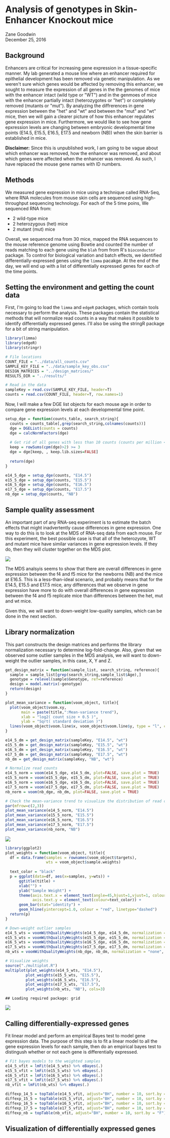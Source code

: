 # Analysis of genotypes in Skin-Enhancer Knockout mice
Zane Goodwin  
December 25, 2016  
## Background
Enhancers are critical for increasing gene expression in a tissue-specific manner. My lab generated a mouse line where an enhancer required for epithelial development has been removed via genetic manipulation. As we weren't sure which genes would be affected by removing this enhancer, we sought to measure the expression of all genes in the the genomes of mice with the enhancer intact (wild type or "WT") and in the genmoes of mice with the enhancer partially intact (heterozygotes or "het") or completely removed (mutants or "mut"). By analyzing the diffrerences in gene expression between the "het" and "wt" and between the "mut" and "wt" mice, then we will gain a clearer picture of how this enhancer regulates gene expression in mice. Furthermore, we would like to see how gene epxression levels are changing between embryonic developmental time points (E14.5, E15.5, E16.5, E17.5 and newborn (NB)) when the skin barrier is established in mice.

**Disclaimer:** Since this is unpublished work, I am going to be vague about which enhancer was removed, how the enhancer was removed, and about which genes were affected when the enhancer was removed. As such, I have replaced the mouse gene names with ID numbers.  

## Methods
We measured gene expression in mice using a technique called RNA-Seq, where RNA molecules from mouse skin cells are sequenced using high-throughput sequencing technology. For each of the 5 time poins, We sequenced RNA from:

* 2 wild-type mice
* 2 heterozygous (het) mice
* 2 mutant (mut) mice

Overall, we sequenced rna from 30 mice, mapped the RNA sequences to the mouse reference genome using Bowtie and counted the number of reads matching to each gene using the `blah` from from R's `bioconductor` package. To control for biological variation and batch effects, we identified differentially-expressed genes using the `limma` pacakge. At the end of the day, we will end up with a list of differentially expressed genes for each of the time points.

## Setting the environment and getting the count data
First, I'm going to load the `limma` and `edgeR` packages, which contain tools necessary to perform the analysis. These packages contain the statistical methods that will normalize read counts in a way that makes it possible to identify differentially expressed genes. I'll also be using the stringR package for a bit of string manipulation.

```r
library(limma)
library(edgeR)
library(stringr)

# File locations
COUNT_FILE = "../data/all_counts.csv"
SAMPLE_KEY_FILE = "../data/sample_key_obs.csv"
DESIGN_MATRICES = "../design_matrices/"
RESULTS_DIR = "../results/"

# Read in the data
sampleKey = read.csv(SAMPLE_KEY_FILE, header=T)
counts = read.csv(COUNT_FILE, header=T, row.names=1)
```

Now, I will make a few DGE list objects for each mouse age in order to compare gene expression levels at each developmental time point.


```r
setup_dge = function(counts_table, search_string){
  counts = counts_table[,grep(search_string,colnames(counts))]
  dge = DGEList(counts = counts)
  dge = calcNormFactors(dge)
  
  # Get rid of all genes with less than 10 counts (counts per million < 2)
  keep = rowSums(cpm(dge)>2) >= 3
  dge = dge[keep, , keep.lib.sizes=FALSE]
   
  return(dge)
}

e14_5_dge = setup_dge(counts, "E14.5")
e15_5_dge = setup_dge(counts, "E15.5")
e16_5_dge = setup_dge(counts, "E16.5")
e17_5_dge = setup_dge(counts, "E17.5")
nb_dge = setup_dge(counts, "NB")
```


## Sample quality assessment

An important part of any RNA-seq experiment is to estimate the batch effects that might inadvertently cause differences in gene expression. One way to do this is to look at the MDS of RNA-seq data from each mouse. For this experiment, the best possible case is that all of the heterozyote, WT and mutant mice have similar variances in gene expression levels. If they do, then they will cluster together on the MDS plot. 

![](genotype_analysis_files/figure-html/unnamed-chunk-3-1.png)<!-- -->

The MDS analsyis seems to show that there are overall differences in gene expression between the f4 and f5 mice for the newborns (NB) and the mice at E16.5. This is a less-than-ideal scenario, and probably means that for the E14.5, E15.5 and E17.5 mice, any differences that we observe in gene expression have more to do with overall differences in gene expression between the f4 and f5 replicate mice than differences between the het, mut and wt mice.

Given this, we will want to down-weight low-quality samples, which can be done in the next section. 

## Library normalization
This part constructs the design matrices and performs the library normalization necessary to determine log-fold-change. Also, given that we observed some outlier samples in the MDS analysis, we will want to down-weight the outlier samples, in this case, X, Y and Z. 

```r
get_design_matrix = function(sample_list, search_string, reference){
  sample = sample_list[grep(search_string,sample_list$Age),]
  genotype = relevel(sample$Genotype, ref=reference)
  design = model.matrix(~genotype)
  return(design)
}

plot_mean_variance = function(voom_object, title){
  plot(voom_object$voom.xy, 
       main = paste(title,":Mean-variance trend"), 
       xlab = "log2( count size + 0.5 )", 
       ylab = "Sqrt( standard deviation )")
  lines(voom_object$voom.line$x, voom_object$voom.line$y, type = "l", col="red")
}

e14_5_dm = get_design_matrix(sampleKey, "E14.5", "wt")
e15_5_dm = get_design_matrix(sampleKey, "E15.5", "wt")
e16_5_dm = get_design_matrix(sampleKey, "E16.5", "wt")
e17_5_dm = get_design_matrix(sampleKey, "E17.5", "wt")
nb_dm = get_design_matrix(sampleKey, "NB", "wt")

# Normalize read counts
e14_5_norm = voom(e14_5_dge, e14_5_dm, plot=FALSE, save.plot = TRUE)
e15_5_norm = voom(e15_5_dge, e15_5_dm, plot=FALSE, save.plot = TRUE)
e16_5_norm = voom(e16_5_dge, e16_5_dm, plot=FALSE, save.plot = TRUE)
e17_5_norm = voom(e17_5_dge, e17_5_dm, plot=FALSE, save.plot = TRUE)
nb_norm = voom(nb_dge, nb_dm, plot=FALSE, save.plot = TRUE)

# Check the mean-variance trend to visualize the distribution of read counts
par(mfrow=c(2,3))
plot_mean_variance(e14_5_norm, "E14.5")
plot_mean_variance(e15_5_norm, "E15.5")
plot_mean_variance(e16_5_norm, "E16.5")
plot_mean_variance(e17_5_norm, "E17.5")
plot_mean_variance(nb_norm, "NB")
```

![](genotype_analysis_files/figure-html/unnamed-chunk-4-1.png)<!-- -->


```r
library(ggplot2)
plot_weights = function(voom_object, title){
  df = data.frame(samples = rownames(voom_object$targets), 
                  wts = voom_object$sample.weights)
  
  text_color = "black"
  p = ggplot(data=df, aes(x=samples, y=wts)) + 
      ggtitle(title) + 
      xlab("") + 
      ylab("Sample Weight") + 
      theme(axis.text.x = element_text(angle=45,hjust=1,vjust=1, colour=text_color),
            axis.text.y = element_text(colour=text_color)) +
      geom_bar(stat="identity") + 
      geom_hline(yintercept=1.0, colour = "red", linetype="dashed")
  return(p)
}

# Down-weight outlier samples 
e14_5_wts = voomWithQualityWeights(e14_5_dge, e14_5_dm, normalization = "none", plot=FALSE)
e15_5_wts = voomWithQualityWeights(e15_5_dge, e15_5_dm, normalization = "none", plot=FALSE)
e16_5_wts = voomWithQualityWeights(e16_5_dge, e16_5_dm, normalization = "none", plot=FALSE)
e17_5_wts = voomWithQualityWeights(e17_5_dge, e17_5_dm, normalization = "none", plot=FALSE)
nb_wts = voomWithQualityWeights(nb_dge, nb_dm, normalization = "none", plot=FALSE)

# Visualize weights
source("./multiplot.R")
multiplot(plot_weights(e14_5_wts, "E14.5"),
         plot_weights(e15_5_wts, "E15.5"),
         plot_weights(e16_5_wts, "E16.5"),
         plot_weights(e17_5_wts, "E17.5"),
         plot_weights(nb_wts, "NB"), cols=3)
```

```
## Loading required package: grid
```

![](genotype_analysis_files/figure-html/unnamed-chunk-5-1.png)<!-- -->

## Calling differentially-expressed genes
Fit linear model and perform an empirical Bayes test to model gene expression data. The purpose of this step is to fit a linear model to all the gene expression levels for each sample, then do an empirical bayes test to distingush whether or not each gene is differentially expressed.

```r
# Fit bayes models to the weighted samples
e14_5_vfit = lmFit(e14_5_wts) %>% eBayes(.)
e15_5_vfit = lmFit(e15_5_wts) %>% eBayes(.)
e16_5_vfit = lmFit(e16_5_wts) %>% eBayes(.)
e17_5_vfit = lmFit(e17_5_wts) %>% eBayes(.)
nb_vfit = lmFit(nb_wts) %>% eBayes(.)

diffexp_14_5 = topTable(e14_5_vfit, adjust="BH", number = 10, sort.by = "F")
diffexp_15_5 = topTable(e15_5_vfit, adjust="BH", number = 10, sort.by = "F")
diffexp_16_5 = topTable(e16_5_vfit, adjust="BH", number = 10, sort.by = "F")
diffexp_17_5 = topTable(e17_5_vfit, adjust="BH", number = 10, sort.by = "F")
diffexp_nb = topTable(nb_vfit, adjust="BH", number = 10, sort.by = "F")
```

## Visualization of differentially expressed genes



